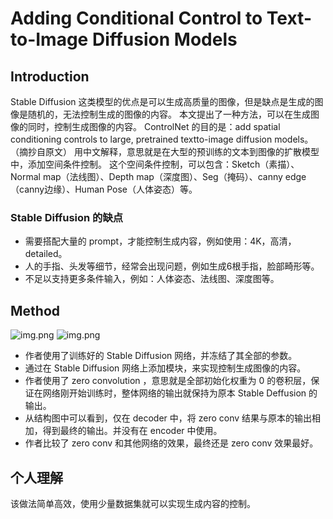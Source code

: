 # Adding Conditional Control to Text-to-Image Diffusion Models

## Introduction

Stable Diffusion 这类模型的优点是可以生成高质量的图像，但是缺点是生成的图像是随机的，无法控制生成的图像的内容。
本文提出了一种方法，可以在生成图像的同时，控制生成图像的内容。
ControlNet 的目的是：add spatial conditioning controls to large, pretrained textto-image diffusion models。（摘抄自原文）
用中文解释，意思就是在大型的预训练的文本到图像的扩散模型中，添加空间条件控制。
这个空间条件控制，可以包含：Sketch（素描）、Normal map（法线图）、Depth map（深度图）、Seg（掩码）、canny edge （canny边缘）、Human Pose（人体姿态）等。

### Stable Diffusion 的缺点

* 需要搭配大量的 prompt，才能控制生成内容，例如使用：4K，高清，detailed。
* 人的手指、头发等细节，经常会出现问题，例如生成6根手指，脸部畸形等。
* 不足以支持更多条件输入，例如：人体姿态、法线图、深度图等。


## Method

![img.png](https://github.com/Nioolek/read_paper/assets/40284075/5a19c732-4600-40e6-9d08-a61380d89ad1)
![img.png](https://github.com/Nioolek/read_paper/assets/40284075/a2d9779b-c834-4ed7-91eb-848f8fc872be)

* 作者使用了训练好的 Stable Diffusion 网络，并冻结了其全部的参数。
* 通过在 Stable Diffusion 网络上添加模块，来实现控制生成图像的内容。
* 作者使用了 zero convolution ，意思就是全部初始化权重为 0 的卷积层，保证在网络刚开始训练时，整体网络的输出就保持为原本 Stable Deffusion 的输出。
* 从结构图中可以看到，仅在 decoder 中，将 zero conv 结果与原本的输出相加，得到最终的输出。并没有在 encoder 中使用。
* 作者比较了 zero conv 和其他网络的效果，最终还是 zero conv 效果最好。

## 个人理解

该做法简单高效，使用少量数据集就可以实现生成内容的控制。
